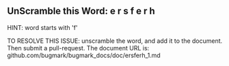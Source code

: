 UnScramble this Word: e r s f e r h
----------

HINT: word starts with 'f'



TO RESOLVE THIS ISSUE: unscramble the word, and add it to the document. Then submit a pull-request.  The document URL is: 
github.com/bugmark/bugmark_docs/doc/ersferh_1.md
